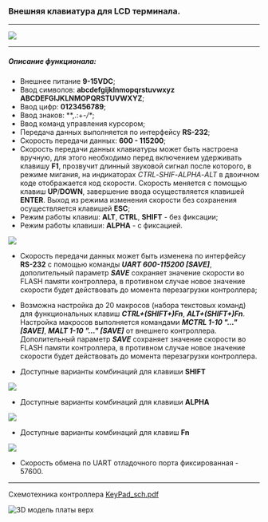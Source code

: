 ### Внешняя клавиатура для LCD терминала.
---

![](Doc/keypad.jpg)

---

##### Описание функционала:
* Внешнее питание **9-15VDC**;
* Ввод символов: **abcdefgijklnmopqrstuvwxyz ABCDEFGIJKLNMOPQRSTUVWXYZ**;
* Ввод цифр: **0123456789**;
* Ввод знаков: **,.:+-*/\**;
* Ввод команд управления курсором;
* Передача данных выполняется по интерфейсу **RS-232**;
* Скорость передачи данных: **600 - 115200**;
* Скорость передачи данных клавиатуры может быть настроена вручную, для этого необходимо перед включением удерживать клавишу **F1**, прозвучит длинный звуковой сигнал после которого, в режиме мигания, на индикаторах *CTRL*-*SHIF*-*ALPHA*-*ALT* в двоичном коде отображается код скорости. Скорость меняется с помощью клавиш **UP**/**DOWN**, завершение ввода осуществляется клавишей **ENTER**. Выход из режима изменения скорости без сохранения осуществляется клавишей **ESC**;
* Режим работы клавиш: **ALT**, **CTRL**, **SHIFT** - без фиксации;
* Режим работы клавиши: **ALPHA** - c фиксацией.

![](Doc/speed_select.PNG)

* Скорость передачи данных может быть изменена по интерфейсу **RS-232** с помощью команды ***UART 600-115200 [SAVE]***, дополительный параметр ***SAVE*** сохраняет значение скорости во FLASH памяти контроллера, в противном случае новое значение скорости будет действовать до момента перезагрузки контроллера;
* Возможна настройка до 20 макросов (набора текстовых команд) для функциональных клавиш ***CTRL+(SHIFT+)Fn***, ***ALT+(SHIFT+)Fn***. Настройка макросов выполняется командами ***MCTRL 1-10 "..." [SAVE]***, ***MALT 1-10 "..." [SAVE]*** от внешнего контроллера. Дополительный параметр ***SAVE*** сохраняет значение скорости во FLASH памяти контроллера, в противном случае новое значение скорости будет действовать до момента перезагрузки контроллера.

* Доступные варианты комбинаций для клавиши **SHIFT**

![](Doc/key_comb_shift.png)

* Доступные варианты комбинаций для клавиши **ALPHA**

![](Doc/key_comb_alpha.png)

* Доступные варианты комбинаций для клавиш **Fn**

![](Doc/key_comb_alt_ctrl.png)

* Скорость обмена по UART отладочного порта фиксированная - 57600.

---

Схемотехника контроллера [KeyPad_sch.pdf](Doc/KeyPad_sch.pdf)



![3D модель платы верх](Doc/pcb3d_top.png)

